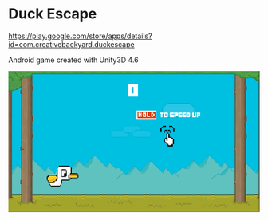 # Duck Escape #

https://play.google.com/store/apps/details?id=com.creativebackyard.duckescape

Android game created with Unity3D 4.6

![Duck Escape](game.png?raw=true "Duck Escape")

